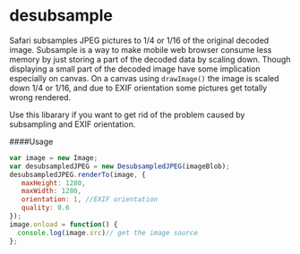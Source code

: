 desubsample
===============

Safari subsamples JPEG pictures to 1/4 or 1/16 of the original decoded image. Subsample is a way to make mobile web browser consume less memory by just storing a part of the decoded data by scaling down. Though displaying a small part of the decoded image have some implication especially on canvas. On a canvas using `drawImage()` the image is scaled down 1/4 or 1/16, and due to EXIF orientation some pictures get totally wrong rendered. 

Use this libarary if you want to get rid of the problem caused by subsampling and EXIF orientation.

####Usage
```javascript
var image = new Image;
var desubsampledJPEG = new DesubsampledJPEG(imageBlob);
desubsampledJPEG.renderTo(image, {
   maxHeight: 1280,
   maxWidth: 1280,
   orientation: 1, //EXIF orientation
   quality: 0.6 
});
image.onload = function() {
  console.log(image.src)// get the image source
};
```


